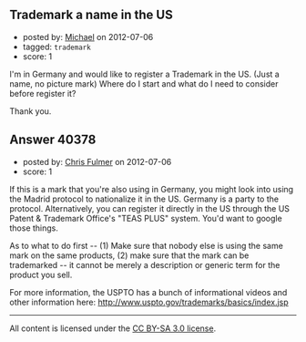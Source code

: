 ## Trademark a name in the US

- posted by: [Michael](https://stackexchange.com/users/-1/18670-michael) on 2012-07-06
- tagged: `trademark`
- score: 1

I'm in Germany and would like to register a Trademark in the US. (Just a name, no picture mark)
Where do I start and what do I need to consider before register it?

Thank you.


## Answer 40378

- posted by: [Chris Fulmer](https://stackexchange.com/users/-1/17026-chris-fulmer) on 2012-07-06
- score: 1

If this is a mark that you're also using in Germany, you might look into using the Madrid protocol to nationalize it in the US.  Germany is a party to the protocol.  Alternatively, you can register it directly in the US through the US Patent & Trademark Office's "TEAS PLUS" system. You'd want to google those things.

As to what to do first -- (1) Make sure that nobody else is using the same mark on the same products, (2) make sure that the mark can be trademarked -- it cannot be merely a description or generic term for the product you sell.

For more information, the USPTO has a bunch of informational videos and other information here: http://www.uspto.gov/trademarks/basics/index.jsp




---

All content is licensed under the [CC BY-SA 3.0 license](https://creativecommons.org/licenses/by-sa/3.0/).
